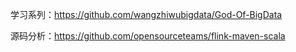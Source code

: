 学习系列：https://github.com/wangzhiwubigdata/God-Of-BigData

源码分析：https://github.com/opensourceteams/flink-maven-scala
